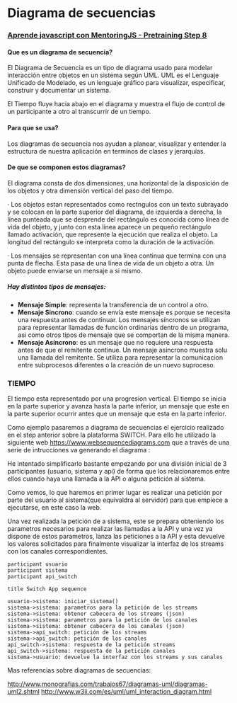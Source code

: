 
# Diagrama de secuencias
### [Aprende javascript con MentoringJS - Pretraining Step 8](http://mentoringjs.com)
#### Que es un diagrama de secuencia?

El Diagrama de Secuencia es un tipo de diagrama usado para modelar interacción entre objetos en un sistema según UML. UML es el Lenguaje Unificado de Modelado, es un lenguaje gráfico para visualizar, especificar, construir y documentar un sistema.

El Tiempo fluye hacia abajo en el diagrama y muestra el flujo de control de un participante a otro al transcurrir de un tiempo.

#### Para que se usa?

Los diagramas de secuencia nos ayudan a planear, visualizar y entender la estructura de nuestra aplicación en terminos de clases y jerarquías.

#### De que se componen estos diagramas?

El diagrama consta de dos dimensiones, una horizontal de la disposición de los objetos y otra dimensión vertical del paso del tiempo.

· Los objetos estan representados como rectngulos con un texto subrayado y se colocan en la parte superior del diagrama, de izquierda a derecha, la línea punteada que se desprende del rectángulo es conocida como línea de vida del objeto, y junto con esta línea aparece un pequeño rectángulo llamado activación, que represente la ejecución que realiza el objeto. La longitud del rectángulo se interpreta como la duración de la activación.

· Los mensajes se representan con una línea continua que termina con una punta de flecha. Esta pasa de una línea de vida de un objeto a otra. Un objeto puede enviarse un mensaje a si mismo.
  
##### Hay distintos tipos de mensajes:

- **Mensaje Simple**: representa la transferencia de un control a otro.
- **Mensaje Sincrono**: cuando se envía este mensaje es porque se necesita una respuesta antes de continuar. Los mensajes síncronos se utilizan para representar llamadas de función ordinarias dentro de un programa, asi como otros tipos de mensaje que se comportan de la misma manera.
- **Mensaje Asíncrono**: es un mensaje que no requiere una respuesta antes de que el remitente continue. Un mensaje asincrono muestra solu una llamada del remitente. Se utiliza para representar la comunicacion entre subprocesos diferentes o la creación de un nuevo suproceso.

### TIEMPO

El tiempo esta representado por una progresion vertical. El tiempo se inicia en la parte superior y avanza hasta la parte inferior, un mensaje que este en la parte superior ocurrir antes que un mensaje que esta en la parte inferior.


Como ejemplo pasaremos a diagrama de secuencias el ejercicio realizado en el step anterior sobre la plataforma SWITCH. Para ello he utilizado la siguiente web https://www.websequencediagrams.com que a través de una serie de intrucciones va generando el diagrama :

He intentado simplificarlo bastante empezando por una división inicial de 3 participantes (usuario, sistema y api) de forma que los relacionaremos entre ellos cuando haya una llamada a la API o alguna petición al sistema.

Como vemos, lo que haremos en primer lugar es realizar una petición por parte del usuario al sistema(que equivaldra al servidor) para que empiece a ejecutarse, en este caso la web.

Una vez realizada la petición de a sistema, este se prepara obteniendo los parametros necesarios para realizar las llamadas a la API y una vez ya dispone de estos parametros, lanza las peticiones a la API y esta devuelve los valores solicitados para finalmente visualizar la interfaz de los streams con los canales correspondientes.

```
participant usuario
participant sistema 
participant api_switch

title Switch App sequence

usuario->sistema: iniciar_sistema()
sistema->sistema: parametros para la petición de los streams
sistema->sistema: obtener cabecera de los streams (json)
sistema->sistema: parametros para la petición de los canales
sistema->sistema: obtener cabecera de los canales (json)
sistema->api_switch: petición de los streams
sistema->api_switch: petición de los canales
api_switch->sistema: respuesta de la petición streams
api_switch->sistema: respuesta de la petición canales
sistema->usuario: devuelve la interfaz con los streams y sus canales

```

Mas referencias sobre diagramas de secuencias:

http://www.monografias.com/trabajos67/diagramas-uml/diagramas-uml2.shtml
http://www.w3ii.com/es/uml/uml_interaction_diagram.html









